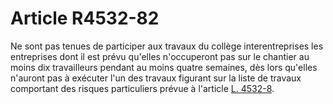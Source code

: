 # Article R4532-82

  
Ne sont pas tenues de participer aux travaux du collège interentreprises les entreprises dont il est prévu qu'elles n'occuperont pas sur le chantier au moins dix travailleurs pendant au moins quatre semaines, dès lors qu'elles n'auront pas à exécuter l'un des travaux figurant sur la liste de travaux comportant des risques particuliers prévue à l'article [L. 4532-8][1].

 [1]: /affichCodeArticle.do?cidTexte=LEGITEXT000006072050&idArticle=LEGIARTI000006903270&dateTexte=&categorieLien=cid